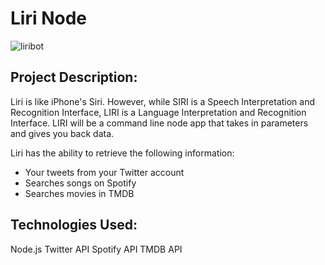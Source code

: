 # Liri Node

![liribot](https://cloud.githubusercontent.com/assets/11364825/25077270/3e2ee79a-22f6-11e7-8981-2b547a1209be.gif)

## Project Description:

Liri is like iPhone's Siri. However, while SIRI is a Speech Interpretation and Recognition Interface, LIRI is a Language Interpretation and Recognition Interface. LIRI will be a command line node app that takes in parameters and gives you back data.

Liri has the ability to retrieve the following information:

* Your tweets from your Twitter account
* Searches songs on Spotify 
* Searches movies in TMDB

## Technologies Used:

Node.js
Twitter API
Spotify API
TMDB API




